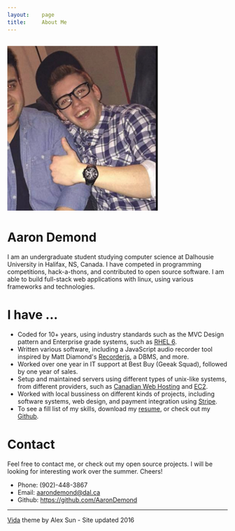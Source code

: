 ```yaml
---
layout:    page
title:     About Me
---
```




![](/images/me_2.png)
----------
# Aaron Demond


I am an undergraduate student studying computer science at Dalhousie University in Halifax, NS, Canada. I have competed in programming competitions, hack-a-thons, and contributed to open source software. I am able to build full-stack web applications with linux, using various frameworks and technologies.

# I have ...

- Coded for 10+ years, using industry standards such as the MVC Design pattern and Enterprise grade systems, such as <a href="https://www.redhat.com/en/technologies/linux-platforms/enterprise-linux">RHEL 6</a>.
- Written various software, including a JavaScript audio recorder tool inspired by Matt Diamond's <a href="https://github.com/mattdiamond/Recorderjs">Recorderjs</a>, a DBMS, and more.
- Worked over one year in IT support at Best Buy (Geeak Squad), followed by one year of sales.
- Setup and maintained servers using different types of unix-like systems, from different providers, such as <a href="https://www.canadianwebhosting.com/">Canadian Web Hosting</a> and <a href="https://aws.amazon.com/ec2/">EC2</a>.
- Worked with local bussiness on different kinds of projects, including software systems, web design, and payment integration using <a href="https://stripe.com/ca">Stripe</a>.
- To see a fill list of my skills, download my <a href="">resume</a>, or check out my <a href="https://github.com/AaronDemond/">Github</a>.


# Contact
Feel free to contact me, or check out my open source projects. I will be looking for interesting work over the summer. Cheers!

- Phone: (902)-448-3867
- Email: aarondemond@dal.ca
- Github: https://github.com/AaronDemond



-----------
<a href="https://github.com/syaning/vida">Vida</a> theme by Alex Sun - Site updated 2016
